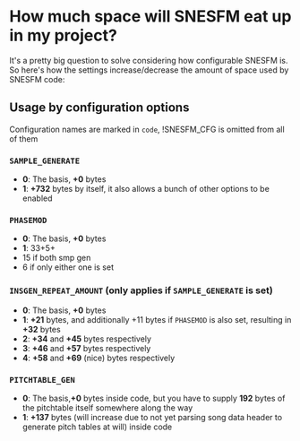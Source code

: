 # How much space will SNESFM eat up in my project?

It's a pretty big question to solve considering how configurable SNESFM is. So here's how the settings increase/decrease the amount of space used by SNESFM code:

## Usage by configuration options

Configuration names are marked in `code`, !SNESFM_CFG is omitted from all of them

### `SAMPLE_GENERATE`

- **0**: The basis, **+0** bytes
- **1**: **+732** bytes by itself, it also allows a bunch of other options to be enabled

### `PHASEMOD`

- **0**: The basis, **+0** bytes
- **1**: 33+5+
- 15 if both smp gen
- 6 if only either one is set

### `INSGEN_REPEAT_AMOUNT` (only applies if `SAMPLE_GENERATE` is set)

- **0**: The basis, **+0** bytes
- **1**: **+21** bytes, and additionally +11 bytes if `PHASEMOD` is also set, resulting in **+32** bytes
- **2**: **+34** and **+45** bytes respectively
- **3**: **+46** and **+57** bytes respectively
- **4**: **+58** and **+69** (nice) bytes respectively

### `PITCHTABLE_GEN`

- **0**: The basis,**+0** bytes inside code, but you have to supply **192** bytes of the pitchtable itself somewhere along the way
- **1**: **+137** bytes (will increase due to not yet parsing song data header to generate pitch tables at will) inside code